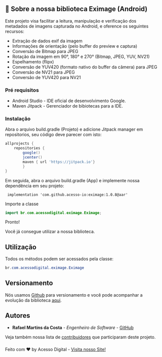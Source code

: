 ## :rocket: Sobre a nossa biblioteca Eximage (Android)

Este projeto visa facilitar a leitura, manipulação e verificação dos metadados de imagens capturada no Android, e oference os seguintes recursos:

 - Extração de dados exif da imagem
 - Informações de orientação (pelo buffer do preview e captura)
 - Conversão de Bitmap para JPEG
 - Rotação da imagem em 90°, 180° e 270° (Bitmap, JPEG, YUV, NV21)
 - Espelhamento (flipx)
 - Conversão de YUV420 (formato nativo do buffer da câmera) para JPEG
 - Conversão de NV21 para JPEG
 - Conversão de YUV420  para NV21

### Pré requisitos

- Android Studio - IDE oficial de desenvolvimento Google.
- Maven Jitpack - Gerenciador de bibiotecas para a IDE.

### Instalação

Abra o arquivo build.gradle (Projeto) e adicione Jitpack manager em repositorios, seu código deve parecer com isto: 

```groovy
allprojects {
    repositories {
        google()
        jcenter()
        maven { url 'https://jitpack.io'}
        }
}
```

Em seguida, abra o arquivo build.gradle (App) e implemente nossa dependência em seu projeto: 

```
 implementation 'com.github.acesso-io:eximage:1.0.8@aar'
```

Importe a classe

```java
import br.com.acessodigital.eximage.Eximage;
```

Pronto! 

Você já consegue utilizar a nossa biblioteca.

## Utilização

Todos os métodos podem ser acessados pela classe: 

```java
br.com.acessodigital.eximage.Eximage
```
 
## Versionamento

Nós usamos [Github](https://github.com/) para versionamento e você pode acompanhar a evolução da biblioteca [aqui](https://github.com/acesso-io/eximage/releases). 

## Autores

* **Rafael Martins da Costa** - *Engenheiro de Software* - [GitHub](https://github.com/rafaelmartinsdacosta)

Veja também nossa lista de [contribuidores](https://github.com/acesso-io/eximage/graphs/contributors) que participaram deste projeto.

###
Feito com ♥ by Acesso Digital - [Visita nosso Site!](https://acesso.io)
